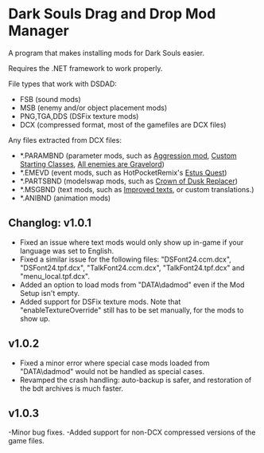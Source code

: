 # Dark Souls Drag and Drop Mod Manager
A program that makes installing mods for Dark Souls easier.

Requires the .NET framework to work properly.

File types that work with DSDAD:
* FSB (sound mods)
* MSB (enemy and/or object placement mods)
* PNG,TGA,DDS (DSFix texture mods)
* DCX (compressed format, most of the gamefiles are DCX files)

Any files extracted from DCX files:
* *.PARAMBND (parameter mods, such as [Aggression mod](http://www.nexusmods.com/darksouls/mods/1265/?), [Custom Starting Classes](http://www.nexusmods.com/darksouls/mods/1215/?), [All enemies are Gravelord](http://www.nexusmods.com/darksouls/mods/1176/))
* *.EMEVD (event mods, such as HotPocketRemix's [Estus Quest](https://github.com/HotPocketRemix/DSEventScriptTools/tree/master/Mods/EstusQuest))
* *.PARTSBND (modelswap mods, such as [Crown of Dusk Replacer](https://www.nexusmods.com/darksouls/mods/1344/?))
* *.MSGBND (text mods, such as [Improved texts](https://www.nexusmods.com/darksouls/mods/1198/?), or custom translations.) 
* *.ANIBND (animation mods)

Changlog:
v1.0.1
------
* Fixed an issue where text mods would only show up in-game if your language was set to English.
* Fixed a similar issue for the following files: "DSFont24.ccm.dcx", "DSFont24.tpf.dcx", "TalkFont24.ccm.dcx", "TalkFont24.tpf.dcx" and "menu_local.tpf.dcx".
* Added an option to load mods from "DATA\dadmod" even if the Mod Setup isn't empty.
* Added support for DSFix texture mods. Note that "enableTextureOverride" still has to be set manually, for the mods to show up.

v1.0.2
------
* Fixed a minor error where special case mods loaded from "DATA\dadmod" would not be handled as special cases.
* Revamped the crash handling: auto-backup is safer, and restoration of the bdt archives is much faster.

v1.0.3
------
-Minor bug fixes.
-Added support for non-DCX compressed versions of the game files.
